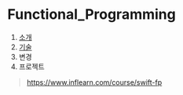 # Functional_Programming

1. [소개](./intro.md)
2. [기술](./Method.md)
3. 변경
4. 프로젝트

> https://www.inflearn.com/course/swift-fp

